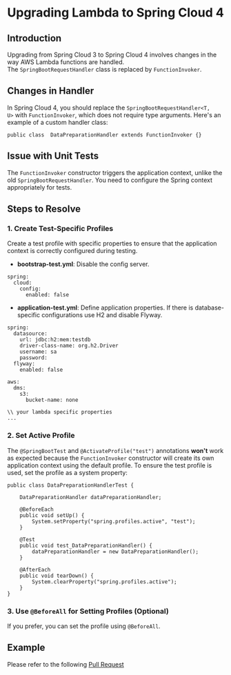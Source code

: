 ****Upgrading Lambda to Spring Cloud 4****
=================================================================

Introduction
------------

Upgrading from Spring Cloud 3 to Spring Cloud 4 involves changes in the way AWS Lambda functions are handled. The `SpringBootRequestHandler` class is replaced by `FunctionInvoker`.

Changes in Handler
------------------

In Spring Cloud 4, you should replace the `SpringBootRequestHandler<T, U>` with `FunctionInvoker`, which does not require type arguments. Here's an example of a custom handler class:

`public class  DataPreparationHandler extends FunctionInvoker {}`

Issue with Unit Tests
---------------------

The `FunctionInvoker` constructor triggers the application context, unlike the old `SpringBootRequestHandler`. You need to configure the Spring context appropriately for tests.

Steps to Resolve
----------------

### 1. Create Test-Specific Profiles

Create a test profile with specific properties to ensure that the application context is correctly configured during testing.
*   **bootstrap-test.yml**: Disable the config server.
    

```
spring:  
  cloud:  
    config:  
      enabled: false
```

    
*   **application-test.yml**: Define application properties. If there is database-specific configurations use H2 and disable Flyway.
    

```
spring:  
  datasource:  
    url: jdbc:h2:mem:testdb  
    driver-class-name: org.h2.Driver  
    username: sa  
    password:  
  flyway:  
    enabled: false

aws:  
  dms:  
    s3:  
      bucket-name: none
  
\\ your lambda specific properties
...
```
   

### 2. Set Active Profile

The `@SpringBootTest` and `@ActivateProfile("test")` annotations **won't** work as expected because the `FunctionInvoker` constructor will create its own application context using the default profile.
To ensure the test profile is used, set the profile as a system property:


```
public class DataPreparationHandlerTest {  
  
    DataPreparationHandler dataPreparationHandler;  
  
    @BeforeEach  
    public void setUp() {  
        System.setProperty("spring.profiles.active", "test");  
    }  
  
    @Test  
    public void test_DataPreparationHandler() {  
        dataPreparationHandler = new DataPreparationHandler();  
    }  
  
    @AfterEach  
    public void tearDown() {  
        System.clearProperty("spring.profiles.active");  
    }  
}
```


### 3. Use `@BeforeAll` for Setting Profiles (Optional)

If you prefer, you can set the profile using `@BeforeAll`.

Example
------------

Please refer to the following [Pull Request](https://github.com/tr/cp_news-dataprep/pull/11/files)